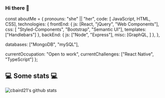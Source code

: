 ### Hi there 👋

const aboutMe = {
   pronouns: "she" || "her",
   code: [ JavaScript, HTML, CSS],
   technologies: {
      frontEnd: {
         js: [React, "jQuery", "Web Components"],
         css: [ "Styled-Components", "Bootstrap", "Semantic UI"],
         templates: ["Handlebars"]
      },
      backEnd: {
         js: ["Node", "Express"],
         misc: [GraphQL, ]
      },
   }, 
   
   databases: ["MongoDB", "mySQL"],

   currentOccupation: "Open to work",
   currentChallenges: ["React Native", "TypeScript"]
};
<h2>💻 Some stats 💻</h2>  

![cbaird21's github stats](https://github-readme-stats.vercel.app/api?username=reeveng&show_icons=true&title_color=fff&icon_color=79ff97&text_color=9f9f9f&bg_color=151515)
